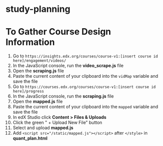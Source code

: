 # study-planning

# To Gather Course Design Information
1. Go to `https://insights.edx.org/courses/course-v1:[insert course id here]/engagement/videos/`
2. In the JavaScript console, run the **video_scrape.js** file
3. Open the **scraping.js** file
4. Paste the current content of your clipboard into the `vidMap` variable and save the file
5. Go to `https://courses.edx.org/courses/course-v1:[insert course id here]/progress`
6. In the JavaScript console, run the **scraping.js** file
7. Open the **mapped.js** file
8. Paste the current content of your clipboard into the `mapped` variable and save the file
9. In edX Studio click **Content > Files & Uploads**
10. Click the green " + Upload New File" button
11. Select and upload **mapped.js**
12. Add `<script src="/static/mapped.js"></script>` after `</style>` in **quant_plan.html**
